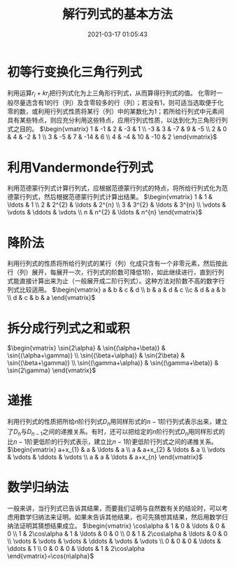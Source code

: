 ﻿---
title: 解行列式的基本方法
date: 2021-03-17 01:05:43
summary: 本文归纳解行列式的六种基本方法。
mathjax: true
tags:
- 线性代数
categories:
- 计算机科学的数学基础
---

# 初等行变换化三角行列式

利用运算$r_{i}+kr_{j}$把行列式化为上三角形行列式，从而算得行列式的值。
化零时一般尽量选含有1的行（列）及含零较多的行（列）；若没有1，则可适当选取便于化零的数，或利用行列式性质将某行（列）中的某数化为1；若所给行列式中元素间具有某些特点，则应充分利用这些特点，应用行列式性质，以达到化为三角形行列式之目的。
$\begin{vmatrix} 1 & -1 & 2 & -3 & 1 \\ -3 & 3 & -7 & 9 & -5 \\ 2 & 0 & 4 & -2 & 1 \\ 3 & -5 & 7 & -14 & 6 \\ 4 & -4 & 10 & -10 & 2 \end{vmatrix}$

# 利用Vandermonde行列式

利用范德蒙行列式计算行列式，应根据范德蒙行列式的特点，将所给行列式化为范德蒙行列式，然后根据范德蒙行列式计算出结果。
$\begin{vmatrix} 1 & 1 & \ldots & 1 \\ 2 & 2^{2} & \ldots & 2^{n} \\ 3 & 3^{2} & \ldots & 3^{n} \\ \vdots & \vdots & \ddots & \vdots \\ n & n^{2} & \ldots & n^{n} \end{vmatrix}$

# 降阶法

利用行列式的性质将所给行列式的某行（列）化成只含有一个非零元素，然后按此行（列）展开，每展开一次，行列式的阶数可降低1阶，如此继续进行，直到行列式能直接计算出来为止（一般展开成二阶行列式）。这种方法对阶数不高的数字行列式比较适用。
$\begin{vmatrix} a & b & c & d \\ b & a & d & c \\c & d & a & b \\ d & c & b & a \end{vmatrix}$

# 拆分成行列式之和或积

$\begin{vmatrix} \sin{2\alpha} & \sin{(\alpha+\beta)} & \sin{(\alpha+\gamma)} \\ \sin{(\beta+\alpha)} & \sin{2\beta} & \sin{(\beta+\gamma)} \\ \sin{(\gamma+\alpha)} & \sin{(\gamma+\beta)} & \sin{2\gamma}  \end{vmatrix}$

# 递推

利用行列式的性质把所给$n$阶行列式$D_{n}$用同样形式的$n-1$阶行列式表示出来，建立了$D_{n}$与$D_{n-1}$之间的递推关系。有时，还可以把给定的$n$阶行列式$D_{n}$用同样形式的比$n-1$阶更低阶的行列式表示，建立比$n-1$阶更低阶行列式之间的递推关系。
$\begin{vmatrix} a+x_{1} & a & \ldots & a \\ a & a+x_{2} & \ldots & a \\ \vdots & \vdots & \ddots & \vdots \\ a & a & \ldots & a+x_{n} \end{vmatrix}$

# 数学归纳法

一般来讲，当行列式已告诉其结果，而要我们证明与自然数有关的结论时，可以考虑用数学归纳法来证明。如果未告诉其他结果，也可先猜想其结果，然后用数学归纳法证明其猜想结果成立。
$\begin{vmatrix} \cos\alpha & 1 & 0 & \ldots & 0 & 0 \\ 1 & 2\cos\alpha & 1 & \ldots & 0 & 0 \\ 0 & 1 & 2\cos\alpha & \ldots & 0 & 0 \\ \vdots & \vdots & \vdots & \ddots & \vdots & \vdots \\ 0 & 0 & 0 & \ldots & \ddots & 1 \\ 0 & 0 & 0 & \ldots & 1 & 2\cos\alpha \end{vmatrix}=\cos{n\alpha}$
